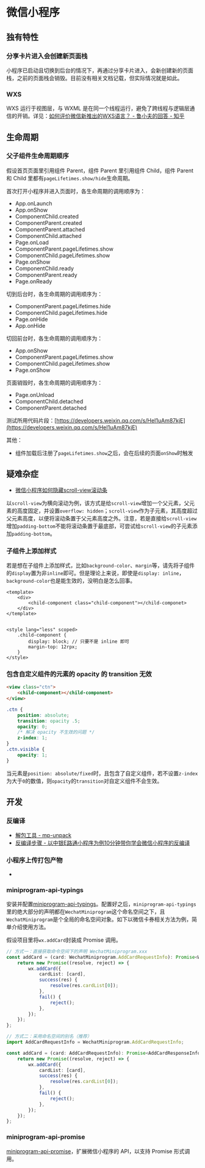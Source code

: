 # 微信小程序

## 独有特性

### 分享卡片进入会创建新页面栈

小程序已启动且切换到后台的情况下，再通过分享卡片进入，会新创建新的页面栈，之前的页面栈会销毁。目前没有相关文档记载，但实际情况就是如此。

### WXS

WXS 运行于视图层，与 WXML 是在同一个线程运行，避免了跨线程与逻辑层通信的开销。详见：[如何评价微信新推出的WXS语言？ - 鲁小夫的回答 - 知乎](https://www.zhihu.com/question/64322737/answer/223446446)

## 生命周期

### 父子组件生命周期顺序

假设首页页面里引用组件 Parent，组件 Parent 里引用组件 Child，组件 Parent 和 Child 里都有`pageLifetimes.show/hide`生命周期。

首次打开小程序并进入页面时，各生命周期的调用顺序为：

- App.onLaunch
- App.onShow
- ComponentChild.created
- ComponentParent.created
- ComponentParent.attached
- ComponentChild.attached
- Page.onLoad
- ComponentParent.pageLifetimes.show
- ComponentChild.pageLifetimes.show
- Page.onShow
- ComponentChild.ready
- ComponentParent.ready
- Page.onReady

切到后台时，各生命周期的调用顺序为：

- ComponentParent.pageLifetimes.hide
- ComponentChild.pageLifetimes.hide
- Page.onHide
- App.onHide

切回前台时，各生命周期的调用顺序为：

- App.onShow
- ComponentParent.pageLifetimes.show
- ComponentChild.pageLifetimes.show
- Page.onShow

页面销毁时，各生命周期的调用顺序为：

- Page.onUnload
- ComponentChild.detached
- ComponentParent.detached

测试所用代码片段：[https://developers.weixin.qq.com/s/HeI1uAm87kjE](https://developers.weixin.qq.com/s/HeI1uAm87kjE)

其他：

- 组件加载后注册了`pageLifetimes.show`之后，会在后续的页面`onShow`时触发

## 疑难杂症

- [微信小程序如何隐藏scroll-view滚动条](https://developers.weixin.qq.com/community/develop/doc/00006473cf08f8c29da606b2d56c00)

以`scroll-view`为横向滚动为例，该方式是给`scroll-view`增加一个父元素，父元素的高度固定，并设置`overflow: hidden`；`scroll-view`作为子元素，其高度超过父元素高度，以便将滚动条置于父元素高度之外。注意，若是直接给`scroll-view`增加`padding-bottom`不能将滚动条置于最底部，可尝试给`scroll-view`的子元素添加`padding-bottom`。

### 子组件上添加样式

若是想在子组件上添加样式，比如`background-color`、`margin`等，请先将子组件的`display`置为非`inline`即可。但是理论上来说，即使是`display: inline`，`background-color`也是能生效的，没明白是怎么回事。

```vue
<template>
    <div>
        <child-component class="child-component"></child-componet>
    </div>
</template>


<style lang="less" scoped>
    .child-component {
        display: block; // 只要不是 inline 即可
        margin-top: 12rpx;
    }
</style>
```

### 包含自定义组件的元素的 opacity 的 transition 无效

```html
<view class="ctn">
    <child-component></child-component>
</view>
```

```css
.ctn {
    position: absolute;
    transition: opacity .5;
    opacity: 0;
    /* 解决 opacity 不生效的问题 */
    z-index: 1;
}
.ctn.visible {
    opacity: 1;
}
```

当元素是`position: absolute/fixed`时，且包含了自定义组件，若不设置`z-index`为大于`0`的数值，则`opacity`的`transition`对自定义组件不会生效。

## 开发

### 反编译

- [解包工具 - mp-unpack](https://github.com/xuedingmiaojun/mp-unpack)
- [反编译步骤 - 以中银E路通小程序为例10分钟带你学会微信小程序的反编译](https://cloud.tencent.com/developer/article/1545940)

### 小程序上传打包产物

- 

### miniprogram-api-typings

安装并配置[miniprogram-api-typings](https://github.com/wechat-miniprogram/api-typings)。配置好之后，`miniprogram-api-typings`里的绝大部分的声明都在`WechatMiniprogram`这个命名空间之下，且`WechatMiniprogram`是个全局的命名空间对象。如下以微信卡券相关方法为例，简单介绍使用方法。

假设项目里将`wx.addCard`封装成 Promise 调用。

```ts
// 方式一：直接获取命令空间下的声明 WechatMiniprogram.xxx
const addCard = (card: WechatMiniprogram.AddCardRequestInfo): Promise<WechatMiniprogram.AddCardResponseInfo> => {
    return new Promise((resolve, reject) => {
        wx.addCard({
            cardList: [card],
            success(res) {
                resolve(res.cardList[0]);
            },
            fail() {
                reject();
            },
        });
    });
};
```

```ts
// 方式二：采用命名空间的别名（推荐）
import AddCardRequestInfo = WechatMiniprogram.AddCardRequestInfo;

const addCard = (card: AddCardRequestInfo): Promise<AddCardResponseInfo> => {
    return new Promise((resolve, reject) => {
        wx.addCard({
            cardList: [card],
            success(res) {
                resolve(res.cardList[0]);
            },
            fail() {
                reject();
            },
        });
    });
};
```

### miniprogram-api-promise

[miniprogram-api-promise](https://github.com/wechat-miniprogram/miniprogram-api-promise)，扩展微信小程序的 API，以支持 Promise 形式调用。
